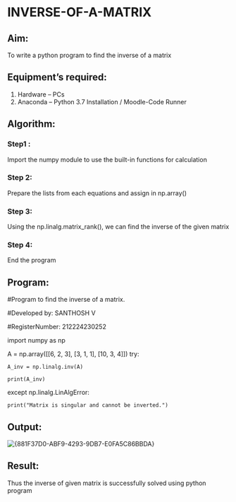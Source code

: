 # INVERSE-OF-A-MATRIX
## Aim:
To write a python program to find the inverse of a matrix
## Equipment’s required:
1. 	Hardware – PCs
2. 	Anaconda – Python 3.7 Installation / Moodle-Code Runner
## Algorithm:
### Step1 : 
Import the numpy module to use the built-in functions for calculation
### Step 2: 
Prepare the lists from each equations and assign in np.array()
### Step 3: 
Using the np.linalg.matrix_rank(), we can find the inverse of the given matrix
### Step 4: 
End the program

## Program:
#Program to find the inverse of a matrix.

#Developed by: SANTHOSH V

#RegisterNumber: 212224230252

import numpy as np

A = np.array([[6, 2, 3],
              [3, 1, 1],
              [10, 3, 4]])
try:

    A_inv = np.linalg.inv(A)
    
    print(A_inv)
    
except np.linalg.LinAlgError:

    print("Matrix is singular and cannot be inverted.")

## Output:
![{881F37D0-ABF9-4293-9DB7-E0FA5C86BBDA}](https://github.com/user-attachments/assets/120dd00d-5ec4-4be9-a6c1-4d3d978a579e)

## Result:
Thus the inverse of given matrix is successfully solved using python program

